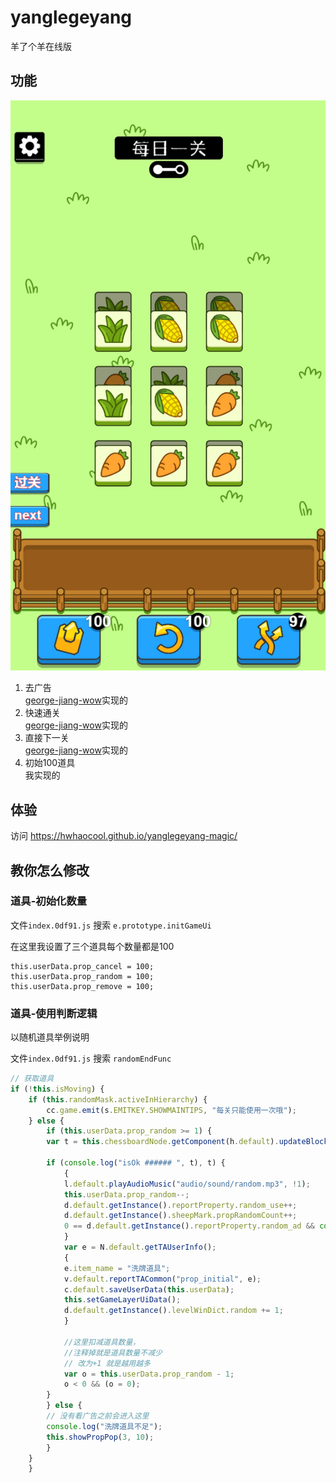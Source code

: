 # yanglegeyang
羊了个羊在线版

## 功能

![效果图](./pic/overview.png)

1. 去广告  
[george-jiang-wow](https://github.com/george-jiang-wow/yanglegeyang)实现的
2. 快速通关  
[george-jiang-wow](https://github.com/george-jiang-wow/yanglegeyang)实现的
3. 直接下一关  
[george-jiang-wow](https://github.com/george-jiang-wow/yanglegeyang)实现的
4. 初始100道具  
我实现的

## 体验
访问 https://hwhaocool.github.io/yanglegeyang-magic/ 

## 教你怎么修改

### 道具-初始化数量

文件`index.0df91.js` 搜索 `e.prototype.initGameUi`

在这里我设置了三个道具每个数量都是100

```
this.userData.prop_cancel = 100;
this.userData.prop_random = 100;
this.userData.prop_remove = 100;
```

### 道具-使用判断逻辑
以随机道具举例说明


文件`index.0df91.js` 搜索 `randomEndFunc`

```js
// 获取道具
if (!this.isMoving) {
    if (this.randomMask.activeInHierarchy) {
        cc.game.emit(s.EMITKEY.SHOWMAINTIPS, "每关只能使用一次哦");
    } else {
        if (this.userData.prop_random >= 1) {
        var t = this.chessboardNode.getComponent(h.default).updateBlockArea();
    
        if (console.log("isOk ###### ", t), t) {
            {
            l.default.playAudioMusic("audio/sound/random.mp3", !1);
            this.userData.prop_random--;
            d.default.getInstance().reportProperty.random_use++;
            d.default.getInstance().sheepMark.propRandomCount++;
            0 == d.default.getInstance().reportProperty.random_ad && console.log("使用初始道具 ###### propRandom");
            }
            var e = N.default.getTAUserInfo();
            {
            e.item_name = "洗牌道具";
            v.default.reportTACommon("prop_initial", e);
            c.default.saveUserData(this.userData);
            this.setGameLayerUiData();
            d.default.getInstance().levelWinDict.random += 1;
            }

            //这里扣减道具数量，
            //注释掉就是道具数量不减少
            // 改为+1 就是越用越多
            var o = this.userData.prop_random - 1;
            o < 0 && (o = 0);
        }
        } else {
        // 没有看广告之前会进入这里
        console.log("洗牌道具不足");
        this.showPropPop(3, 10);
        }
    }
    }
```